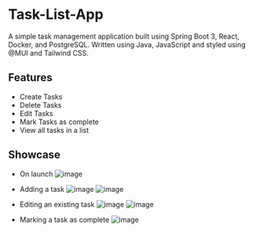 # Task-List-App
A simple task management application built using Spring Boot 3, React, Docker, and PostgreSQL.
Written using Java, JavaScript and styled using @MUI and Tailwind CSS.

## Features
- Create Tasks
- Delete Tasks
- Edit Tasks
- Mark Tasks as complete
- View all tasks in a list

## Showcase
- On launch
![image](https://user-images.githubusercontent.com/65613404/212564741-7190d911-c2c1-46d2-af97-825fa5fa425f.png)

- Adding a task
![image](https://user-images.githubusercontent.com/65613404/212564762-f302dabe-cfed-45e3-bba0-2ce581969e6a.png)
![image](https://user-images.githubusercontent.com/65613404/212564768-c079841a-5bf0-4153-8323-55ad67630694.png)

- Editing an existing task
![image](https://user-images.githubusercontent.com/65613404/212564694-da503716-2008-468d-93b5-f46a90fc2dda.png)
![image](https://user-images.githubusercontent.com/65613404/212564779-8cdb03eb-8802-4557-b790-4e7b891b8eb8.png)

- Marking a task as complete
![image](https://user-images.githubusercontent.com/65613404/212564800-e86dda77-6195-4e9a-a03d-605c40022ed9.png)

